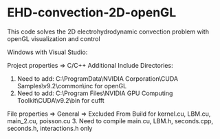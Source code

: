 # EHD-convection-2D-openGL
This code solves the 2D electrohydrodynamic convection problem with openGL visualization and control

Windows with Visual Studio:

Project properties => C/C++ Additional Include Directories:
1. Need to add: C:\ProgramData\NVIDIA Corporation\CUDA Samples\v9.2\common\inc for openGL
2. Need to add: C:\Program Files\NVIDIA GPU Computing Toolkit\CUDA\v9.2\bin for cufft 

File properties => General => Excluded From Build for kernel.cu, LBM.cu, main_2.cu, poisson.cu
3. Need to compile main.cu, LBM.h, seconds.cpp, seconds.h, interactions.h only
